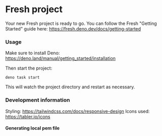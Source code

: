 # Fresh project

Your new Fresh project is ready to go. You can follow the Fresh "Getting
Started" guide here: https://fresh.deno.dev/docs/getting-started

### Usage

Make sure to install Deno: https://deno.land/manual/getting_started/installation

Then start the project:

```
deno task start
```

This will watch the project directory and restart as necessary.

### Development information
Styling: https://tailwindcss.com/docs/responsive-design
Icons used: https://tabler.io/icons

#### Generating local pem file
